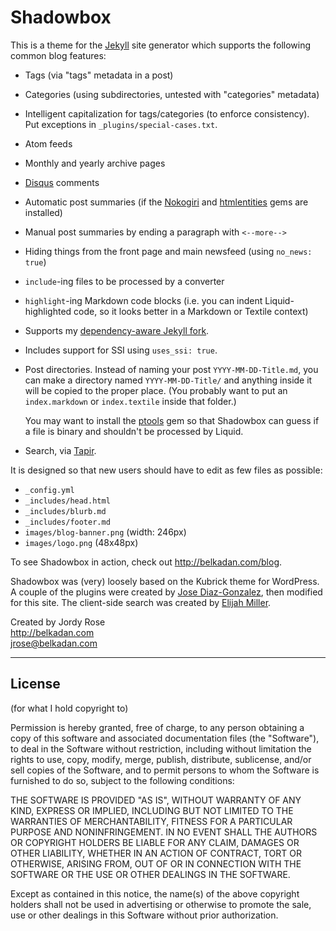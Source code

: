 Shadowbox
=========

This is a theme for the [Jekyll][] site generator which supports the following common blog features:

- Tags (via "tags" metadata in a post)
- Categories (using subdirectories, untested with "categories" metadata)
- Intelligent capitalization for tags/categories (to enforce consistency). Put exceptions in `_plugins/special-cases.txt`.
- Atom feeds
- Monthly and yearly archive pages
- [Disqus][] comments
- Automatic post summaries (if the [Nokogiri][] and [htmlentities][] gems are installed)
- Manual post summaries by ending a paragraph with `<--more-->`
- Hiding things from the front page and main newsfeed (using `no_news: true`)
- `include`-ing files to be processed by a converter
- `highlight`-ing Markdown code blocks (i.e. you can indent Liquid-highlighted code, so it looks better in a Markdown or Textile context)
- Supports my [dependency-aware Jekyll fork][dependencies].
- Includes support for SSI using `uses_ssi: true`.
- Post directories. Instead of naming your post `YYYY-MM-DD-Title.md`, you can make a directory named `YYYY-MM-DD-Title/` and anything inside it will be copied to the proper place. (You probably want to put an `index.markdown` or `index.textile` inside that folder.)

	You may want to install the [ptools][] gem so that Shadowbox can guess if a file is binary and shouldn't be processed by Liquid.
- Search, via [Tapir][].

It is designed so that new users should have to edit as few files as possible:

- `_config.yml`
- `_includes/head.html`
- `_includes/blurb.md`
- `_includes/footer.md`
- `images/blog-banner.png` (width: 246px)
- `images/logo.png` (48x48px)

To see Shadowbox in action, check out <http://belkadan.com/blog>.

Shadowbox was (very) loosely based on the Kubrick theme for WordPress.
A couple of the plugins were created by [Jose Diaz-Gonzalez][jdg], then modified for this site. The client-side search was created by [Elijah Miller][em].

Created by Jordy Rose  
<http://belkadan.com>  
<jrose@belkadan.com>

  [jekyll]: https://github.com/mojombo/jekyll
  [disqus]: http://disqus.com
  [nokogiri]: http://nokogiri.org
  [htmlentities]: http://htmlentities.rubyforge.org
  [dependencies]: https://github.com/belkadan/jekyll
  [ptools]: http://rubygems.org/gems/ptools
  [Tapir]: http://tapirgo.com
  [jdg]: https://github.com/josegonzalez/josediazgonzalez.com/tree/master/_plugins
  [em]: https://github.com/jqr/jqr.github.com

---

License
-------
(for what I hold copyright to)

Permission is hereby granted, free of charge, to any person obtaining a copy
of this software and associated documentation files (the "Software"), to deal
in the Software without restriction, including without limitation the rights
to use, copy, modify, merge, publish, distribute, sublicense, and/or sell
copies of the Software, and to permit persons to whom the Software is
furnished to do so, subject to the following conditions:

THE SOFTWARE IS PROVIDED "AS IS", WITHOUT WARRANTY OF ANY KIND, EXPRESS OR
IMPLIED, INCLUDING BUT NOT LIMITED TO THE WARRANTIES OF MERCHANTABILITY,
FITNESS FOR A PARTICULAR PURPOSE AND NONINFRINGEMENT. IN NO EVENT SHALL THE
AUTHORS OR COPYRIGHT HOLDERS BE LIABLE FOR ANY CLAIM, DAMAGES OR OTHER
LIABILITY, WHETHER IN AN ACTION OF CONTRACT, TORT OR OTHERWISE, ARISING FROM,
OUT OF OR IN CONNECTION WITH THE SOFTWARE OR THE USE OR OTHER DEALINGS IN THE
SOFTWARE.

Except as contained in this notice, the name(s) of the above copyright holders
shall not be used in advertising or otherwise to promote the sale, use or other
dealings in this Software without prior authorization.


